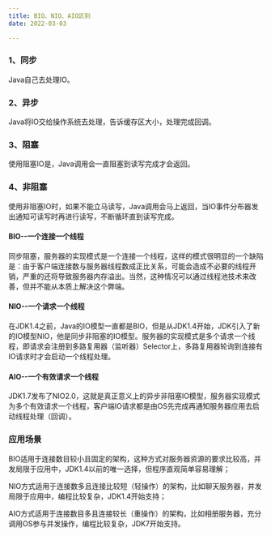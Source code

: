 ```yaml
---
title: BIO、NIO、AIO区别
date: 2022-03-03

---
```


### 1、同步

Java自己去处理IO。

### 2、异步

Java将IO交给操作系统去处理，告诉缓存区大小，处理完成回调。

### 3、阻塞

使用阻塞IO是，Java调用会一直阻塞到读写完成才会返回。

### 4、非阻塞

使用非阻塞IO时，如果不能立马读写，Java调用会马上返回，当IO事件分布器发出通知可读写时再进行读写，不断循环直到读写完成。

####  BIO--一个连接一个线程

同步阻塞，服务器的实现模式是一个连接一个线程，这样的模式很明显的一个缺陷是：由于客户端连接数与服务器线程数成正比关系，可能会造成不必要的线程开销，严重的还将导致服务器内存溢出。当然，这种情况可以通过线程池技术来改善，但并不能从本质上解决这个弊端。

#### NIO--一个请求一个线程

在JDK1.4之前，Java的IO模型一直都是BIO，但是从JDK1.4开始，JDK引入了新的IO模型NIO，他是同步非阻塞的IO模型。服务器的实现模式是多个请求一个线程，即请求会注册到多路复用器（监听器）Selector上，多路复用器轮询到连接有IO请求时才会启动一个线程处理。

#### AIO--一个有效请求一个线程

JDK1.7发布了NIO2.0，这就是真正意义上的异步非阻塞IO模型，服务器实现模式为多个有效请求一个线程，客户端IO请求都是由OS先完成再通知服务器应用去启动线程处理（回调）。

### 应用场景

BIO适用于连接数目较小且固定的架构，这种方式对服务器资源的要求比较高，并发局限于应用中，JDK1.4以前的唯一选择，但程序直观简单容易理解；

NIO方式适用于连接数多且连接比较短（轻操作）的架构，比如聊天服务器，并发局限于应用中，编程比较复杂，JDK1.4开始支持；

AIO方式适用于连接数目多且连接较长（重操作）的架构，比如相册服务器，充分调用OS参与并发操作，编程比较复杂，JDK7开始支持。
